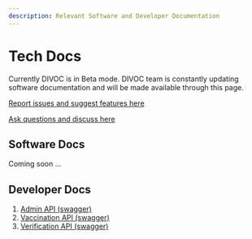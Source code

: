 ```yaml
---
description: Relevant Software and Developer Documentation
---
```


# Tech Docs

Currently DIVOC is in Beta mode. DIVOC team is constantly updating software documentation and will be made available through this page.

[Report issues and suggest features here](https://github.com/bharat-dpi/DIVOC/issues)

[Ask questions and discuss here](https://github.com/bharat-dpi/DIVOC/discussions)

## Software Docs

Coming soon …

## Developer Docs

1. [Admin API \(swagger\)](https://divoc.egov.org.in/developer-docs/api/admin-api.html#/admin-portal.yaml)
2. [Vaccination API \(swagger\)](https://divoc.egov.org.in/developer-docs/api/admin-api.html#/vaccination-api.yaml)
3. [Verification API \(swagger\)](https://divoc.egov.org.in/developer-docs/api/admin-api.html#/divoc-verification.yaml)


